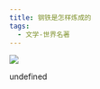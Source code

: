 ```yaml
---
title: 钢铁是怎样炼成的
tags:
  - 文学-世界名著
---
```


![](https://wfqqreader-1252317822.image.myqcloud.com/cover/874/130874/s_130874.jpg)

undefined